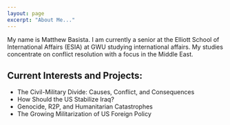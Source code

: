```yaml
---
layout: page
excerpt: "About Me..."
---
```


My name is Matthew Basista. I am currently a senior at the Elliott School of International Affairs (ESIA) at GWU studying international affairs. My studies concentrate on conflict resolution with a focus in the Middle East. 

## Current Interests and Projects:

* The Civil-Military Divide: Causes, Conflict, and Consequences 
* How Should the US Stabilize Iraq?
* Genocide, R2P, and Humanitarian Catastrophes
* The Growing Militarization of US Foreign Policy 


